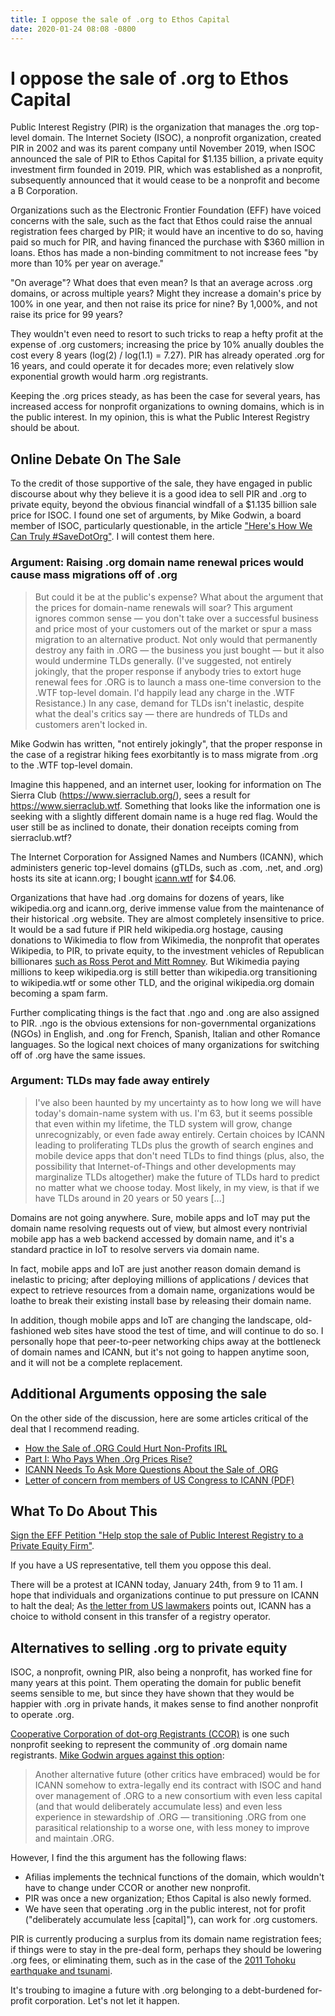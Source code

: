 ```yaml
---
title: I oppose the sale of .org to Ethos Capital
date: 2020-01-24 08:08 -0800
---
```


# I oppose the sale of .org to Ethos Capital

Public Interest Registry (PIR) is the organization that manages the .org
top-level domain. The Internet Society (ISOC), a nonprofit organization, created
PIR in 2002 and was its parent company until November 2019, when ISOC announced
the sale of PIR to Ethos Capital for $1.135 billion, a private equity investment
firm founded in 2019. PIR, which was established as a nonprofit, subsequently
announced that it would cease to be a nonprofit and become a B Corporation.

Organizations such as the Electronic Frontier Foundation (EFF) have voiced
concerns with the sale, such as the fact that Ethos could raise the annual
registration fees charged by PIR; it would have an incentive to do so, having
paid so much for PIR, and having financed the purchase with $360 million in loans.
Ethos has made a non-binding commitment to not increase fees "by more than 10%
per year on average."

"On average"? What does that even mean? Is that an average across .org domains,
or across multiple years? Might they increase a domain's price by 100% in one
year, and then not raise its price for nine? By 1,000%, and not raise its price
for 99 years?

They wouldn't even need to resort to such tricks to reap a hefty profit at the
expense of .org customers; increasing the price by 10% anually doubles the cost
every 8 years (log(2) / log(1.1) = 7.27). PIR has already operated .org for 16
years, and could operate it for decades more; even relatively slow exponential
growth would harm .org registrants.

Keeping the .org prices steady, as has been the case for several years, has
increased access for nonprofit organizations to owning domains, which is in the
public interest. In my opinion, this is what the Public Interest Registry should
be about.

## Online Debate On The Sale

To the credit of those supportive of the sale, they have engaged in public
discourse about why they believe it is a good idea to sell PIR and .org to
private equity, beyond the obvious financial windfall of a $1.135 billion sale
price for ISOC. I found one set of arguments, by Mike Godwin, a board member of
ISOC, particularly questionable, in the article ["Here's How We Can Truly
#SaveDotOrg"](http://www.circleid.com/posts/20200114_here_is_how_we_can_truly_savedotorg/).
I will contest them here.

### Argument: Raising .org domain name renewal prices would cause mass migrations off of .org

> But could it be at the public's expense? What about the argument that the prices for domain-name renewals will soar? This argument ignores common sense — you don't take over a successful business and price most of your customers out of the market or spur a mass migration to an alternative product. Not only would that permanently destroy any faith in .ORG — the business you just bought — but it also would undermine TLDs generally. (I've suggested, not entirely jokingly, that the proper response if anybody tries to extort huge renewal fees for .ORG is to launch a mass one-time conversion to the .WTF top-level domain. I'd happily lead any charge in the .WTF Resistance.) In any case, demand for TLDs isn't inelastic, despite what the deal's critics say — there are hundreds of TLDs and customers aren't locked in.

Mike Godwin has written, "not entirely jokingly", that the proper response in the
case of a registrar hiking fees exorbitantly is to mass migrate from .org to
the .WTF top-level domain.

Imagine this happened, and an internet user, looking for information on The
Sierra Club (https://www.sierraclub.org/), sees a result for
https://www.sierraclub.wtf. Something that looks like the information one is
seeking with a slightly different domain name is a huge red flag. Would the user
still be as inclined to donate, their donation receipts coming from
sierraclub.wtf?

The Internet Corporation for Assigned Names and Numbers (ICANN), which
administers generic top-level domains (gTLDs, such as .com, .net, and .org)
hosts its site at icann.org; I bought [icann.wtf](http://icann.wtf) for $4.06.

Organizations that have had .org domains for dozens of years, like wikipedia.org
and icann.org, derive immense value from the maintenance of their historical
.org website. They are almost completely insensitive to price. It would be a sad
future if PIR held wikipedia.org hostage, causing donations to Wikimedia to flow
from Wikimedia, the nonprofit that operates Wikipedia, to PIR, to private
equity, to the investment vehicles of Republican billionares [such as Ross Perot
and Mitt Romney](https://www.theregister.co.uk/2019/11/26/org_selloff_internet/).
But Wikimedia paying millions to keep wikipedia.org is still better than
wikipedia.org transitioning to wikipedia.wtf or some other TLD, and the
original wikipedia.org domain becoming a spam farm.

Further complicating things is the fact that .ngo and .ong are also assigned to
PIR. .ngo is the obvious extensions for non-governmental organizations (NGOs) in
English, and .ong for French, Spanish, Italian and other Romance languages. So
the logical next choices of many organizations for switching off of .org have
the same issues.

### Argument: TLDs may fade away entirely

> I've also been haunted by my uncertainty as to how long we will have today's domain-name system with us. I'm 63, but it seems possible that even within my lifetime, the TLD system will grow, change unrecognizably, or even fade away entirely. Certain choices by ICANN leading to proliferating TLDs plus the growth of search engines and mobile device apps that don't need TLDs to find things (plus, also, the possibility that Internet-of-Things and other developments may marginalize TLDs altogether) make the future of TLDs hard to predict no matter what we choose today. Most likely, in my view, is that if we have TLDs around in 20 years or 50 years [...]

Domains are not going anywhere. Sure, mobile apps and IoT may put the domain
name resolving requests out of view, but almost every nontrivial mobile app has a web backend accessed by domain name, and it's a standard practice in IoT to resolve servers via domain name.

In fact, mobile apps and IoT are just another reason domain demand is inelastic
to pricing; after deploying millions of applications / devices that expect to
retrieve resources from a domain name, organizations would be loathe to break
their existing install base by releasing their domain name.

In addition, though mobile apps and IoT are changing the landscape,
old-fashioned web sites have stood the test of time, and will continue to do so.
I personally hope that peer-to-peer networking chips away at the bottleneck of
domain names and ICANN, but it's not going to happen anytime soon, and it will
not be a complete replacement.

## Additional Arguments opposing the sale

On the other side of the discussion, here are some articles critical of the deal that I recommend reading.

- [How the Sale of .ORG Could Hurt Non-Profits IRL](http://www.circleid.com/posts/20200122_how_the_sale_of_dot_org_could_hurt_non_profits_irl/)
- [Part I: Who Pays When .Org Prices Rise?](http://www.circleid.com/posts/20200116_part_i_who_pays_when_dot_org_prices_rise/)
- [ICANN Needs To Ask More Questions About the Sale of .ORG](https://www.eff.org/deeplinks/2020/01/icann-needs-ask-more-questions-about-sale-org)
- [Letter of concern from members of US Congress to ICANN (PDF)](https://www.warren.senate.gov/imo/media/doc/2020.01.16%20Letter%20to%20ICANN%20about%20sale%20of%20.ORG%20registry.pdf)

## What To Do About This

[Sign the EFF Petition "Help stop the sale of Public Interest Registry to a Private Equity Firm"](https://savedotorg.org/).

If you have a US representative, tell them you oppose this deal.

There will be a protest at ICANN today, January 24th, from 9 to 11 am. I hope that individuals and organizations continue to put pressure on ICANN to halt the deal; As [the letter from US lawmakers](https://www.warren.senate.gov/imo/media/doc/2020.01.16%20Letter%20to%20ICANN%20about%20sale%20of%20.ORG%20registry.pdf) points out, ICANN has a choice to withold consent in this transfer of a registry operator.

## Alternatives to selling .org to private equity

ISOC, a nonprofit, owning PIR, also being a nonprofit, has worked fine for many
years at this point. Them operating the domain for public benefit seems sensible
to me, but since they have shown that they would be happier with .org in private
hands, it makes sense to find another nonprofit to operate .org.

[Cooperative Corporation of dot-org Registrants (CCOR)](https://www.ccor.org/)
is one such nonprofit seeking to represent the community of .org domain name
registrants. [Mike Godwin argues against this option](http://www.circleid.com/posts/20200114_here_is_how_we_can_truly_savedotorg/):

> Another alternative future (other critics have embraced) would be for ICANN somehow to extra-legally end its contract with ISOC and hand over management of .ORG to a new consortium with even less capital (and that would deliberately accumulate less) and even less experience in stewardship of .ORG — transitioning .ORG from one parasitical relationship to a worse one, with less money to improve and maintain .ORG.

However, I find the this argument has the following flaws:
- Afilias implements the technical functions of the domain, which wouldn't have
  to change under CCOR or another new nonprofit.
- PIR was once a new organization; Ethos Capital is also newly formed.
- We have seen that operating .org in the public interest, not for profit
  ("deliberately accumulate less [capital]"), can work for .org customers.

PIR is currently producing a surplus from its domain name registration fees; if
things were to stay in the pre-deal form, perhaps they should be lowering .org
fees, or eliminating them, such as in the case of the [2011 Tohoku earthquake
and tsunami](https://mashable.com/2011/04/11/japan-org-websites/).

It's troubing to imagine a future with .org belonging to a debt-burdened
for-profit corporation. Let's not let it happen.
